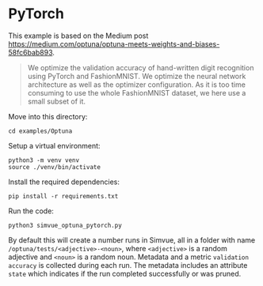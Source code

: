 # PyTorch

This example is based on the Medium post https://medium.com/optuna/optuna-meets-weights-and-biases-58fc6bab893.

> We optimize the validation accuracy of hand-written
> digit recognition using
> PyTorch and FashionMNIST. We optimize the neural network architecture as well as the optimizer
> configuration. As it is too time consuming to use the whole FashionMNIST dataset,
> we here use a small subset of it.

Move into this directory:
```
cd examples/Optuna
```
Setup a virtual environment:
```
python3 -m venv venv
source ./venv/bin/activate
```
Install the required dependencies:
```
pip install -r requirements.txt
```
Run the code:
```
python3 simvue_optuna_pytorch.py
```
By default this will create a number runs in Simvue, all in a folder with name `/optuna/tests/<adjective>-<noun>`, where `<adjective>` is a random
adjective and `<noun>` is a random noun. Metadata and a metric `validation accuracy` is collected during each run. The metadata includes
an attribute `state` which indicates if the run completed successfully or was pruned.
